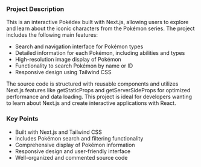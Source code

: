 ### Project Description

This is an interactive Pokédex built with Next.js, allowing users to explore and learn about the iconic characters from the Pokémon series. The project includes the following main features:

- Search and navigation interface for Pokémon types
- Detailed information for each Pokémon, including abilities and types
- High-resolution image display of Pokémon
- Functionality to search Pokémon by name or ID
- Responsive design using Tailwind CSS

The source code is structured with reusable components and utilizes Next.js features like getStaticProps and getServerSideProps for optimized performance and data loading. This project is ideal for developers wanting to learn about Next.js and create interactive applications with React.

### Key Points

- Built with Next.js and Tailwind CSS
- Includes Pokémon search and filtering functionality
- Comprehensive display of Pokémon information
- Responsive design and user-friendly interface
- Well-organized and commented source code
